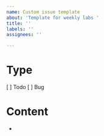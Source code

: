 ```yaml
---
name: Custom issue template
about: 'Template for weekly labs '
title: ''
labels: ''
assignees: ''

---
```


# Type
[ ] Todo
[ ] Bug

# Content
-
